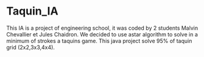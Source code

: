 # Taquin_IA

This IA is a project of engineering school, it was coded by 2 students Malvin Chevallier et Jules Chaidron. We decided to use astar algorithm to solve in a minimum of strokes a taquins game. This java project solve 95% of taquin grid (2x2,3x3,4x4).
